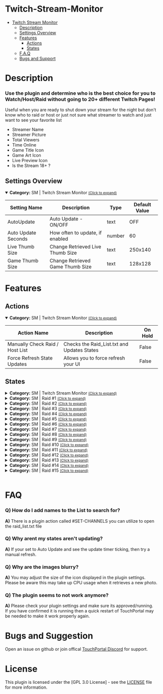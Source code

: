 
# Twitch-Stream-Monitor
- [Twitch Stream Monitor](#Twitch-Stream-Monitor)
  - [Description](#description) 
  - [Settings Overview](#settings-overview)
  - [Features](#features)
    - [Actions](#actions)
    - [States](#states)
  - [F.A.Q](#FAQ)
  - [Bugs and Support](#bugs-and-suggestion)
  
# Description
### **Use the plugin and determine who is the best choice for you to Watch/Host/Raid without going to 20+ different Twitch Pages!**

Useful when you are ready to shut down your stream for the night but don't know who to raid 
or host or just not sure what streamer to watch and just want to see your favorite list

* Streamer Name
* Streamer Picture 
* Total Viewers
* Time Online
* Game Title Icon
* Game Art Icon
* Live Preview Icon
* Is the Stream 18+ ?



## Settings Overview
<details open id='gitago.tw_stream_monitor.settings'><summary><b>Category:</b> SM | Twitch Stream Monitor <small><ins>(Click to expand)</ins></small></summary>
  
| Setting Name | Description | Type | Default Value |
| --- | --- | --- | --- |
| AutoUpdate | Auto Update - ON/OFF | text | OFF |
| Auto Update Seconds | How often to update, if enabled | number | 60 |
| Live Thumb Size | Change Retrieved Live Thumb Size | text | 250x140 |
| Game Thumb Size | Change Retrieved Game Thumb Size | text | 128x128 |




# Features

## Actions
<details open id='gitago.tw_stream_monitor.mainactions'><summary><b>Category:</b> SM | Twitch Stream Monitor <small><ins>(Click to expand)</ins></small></summary>

| Action Name | Description | On Hold |
| --- | --- | --- |
| Manually Check Raid / Host List | Checks the Raid_List.txt and Updates States |  False |
| Force Refresh State Updates | Allows you to force refresh your UI  | False |



## States
<details id='gitago.tw_stream_monitor.mainstates'><summary><b>Category:</b> SM | Twitch Stream Monitor <small><ins>(Click to expand)</ins></small></summary>


| Id | Description | DefaultValue | parentGroup |
| --- | --- | --- | --- |
| .state.raidcheck.Channels_Online | SM | --- Total Channels Online | Un-Checked |   |
| .state.raidcheck.Total_Raid_List | SM | --- Total Channels |  |   |
| .state.raidcheck.AutoUpdate_Status | SM | --- Auto Update Status (TRUE/FALSE) |  |   |
| .state.raidcheck.AutoUpdate_Switch | SM | --- Auto Update Switch (ON/OFF) |  |   |
| .state.raidcheck.AutoUpdate_TIMELEFT | SM | --- Auto Update Time Left) |  |   |
| .state.raidcheck.RaidPreview | SM | --- Preview Raid Person) |  |   |
</details>

<details id='gitago.tw_stream_monitor.Raidcheck_1states'><summary><b>Category:</b> SM | Raid #1 <small><ins>(Click to expand)</ins></small></summary>


| Id | Description | DefaultValue | parentGroup |
| --- | --- | --- | --- |
| .state.raidcheck_1.user_name | SM | Raid #1: User Name |  |   |
| .state.raidcheck_1.game_name | SM | Raid #1: Game Name |  |   |
| .state.raidcheck_1.is_mature | SM | Raid #1: is_mature? |  |   |
| .state.raidcheck_1.title | SM | Raid #1: Title |  |   |
| .state.raidcheck_1.viewer_count | SM | Raid #1: Views |  |   |
| .state.raidcheck_1.livetime | SM | Raid #1 Live Time |  |   |
| .state.raidcheck_1.live_thumb | SM | Raid #1 Live Thumbnail |  |   |
| .state.raidcheck_1.user_thumb | SM | Raid #1 User Thumbnail |  |   |
| .state.raidcheck_1.game_thumb | SM | Raid #1 Game Thumbnail |  |   |
</details>

<details id='gitago.tw_stream_monitor.raidcheck_2states'><summary><b>Category:</b> SM | Raid #2 <small><ins>(Click to expand)</ins></small></summary>


| Id | Description | DefaultValue | parentGroup |
| --- | --- | --- | --- |
| .state.raidcheck_2.user_name | SM | Raid #2: User Name |  |   |
| .state.raidcheck_2.game_name | SM | Raid #2: Game Name |  |   |
| .state.raidcheck_2.is_mature | SM | Raid #2: is_mature? |  |   |
| .state.raidcheck_2.title | SM | Raid #2: Title |  |   |
| .state.raidcheck_2.viewer_count | SM | Raid #2: Views Time |  |   |
| .state.raidcheck_2.livetime | SM | Raid #2 Live Time |  |   |
| .state.raidcheck_2.live_thumb | SM | Raid #2 Live Thumbnail |  |   |
| .state.raidcheck_2.user_thumb | SM | Raid #2 User Thumbnail |  |   |
| .state.raidcheck_2.game_thumb | SM | Raid #2 Game Thumbnail |  |   |
</details>

<details id='gitago.tw_stream_monitor.raidcheck_3states'><summary><b>Category:</b> SM | Raid #3 <small><ins>(Click to expand)</ins></small></summary>


| Id | Description | DefaultValue | parentGroup |
| --- | --- | --- | --- |
| .state.raidcheck_3.user_name | SM | Raid #3: User Name |  |   |
| .state.raidcheck_3.game_name | SM | Raid #3: Game Name |  |   |
| .state.raidcheck_3.is_mature | SM | Raid #3: is_mature? |  |   |
| .state.raidcheck_3.title | SM | Raid #3: Title |  |   |
| .state.raidcheck_3.viewer_count | SM | Raid #3: Live Time |  |   |
| .state.raidcheck_3.livetime | SM | Raid #3 Live Time |  |   |
| .state.raidcheck_3.live_thumb | SM | Raid #3 Live Thumbnail |  |   |
| .state.raidcheck_3.user_thumb | SM | Raid #3 User Thumbnail |  |   |
| .state.raidcheck_3.game_thumb | SM | Raid #3 Game Thumbnail |  |   |
</details>

<details id='gitago.tw_stream_monitor.raidcheck_4states'><summary><b>Category:</b> SM | Raid #4 <small><ins>(Click to expand)</ins></small></summary>


| Id | Description | DefaultValue | parentGroup |
| --- | --- | --- | --- |
| .state.raidcheck_4.user_name | SM | Raid #4: User Name |  |   |
| .state.raidcheck_4.game_name | SM | Raid #4: Game Name |  |   |
| .state.raidcheck_4.is_mature | SM | Raid #4: is_mature? |  |   |
| .state.raidcheck_4.title | SM | Raid #4: Title |  |   |
| .state.raidcheck_4.viewer_count | SM | Raid #4: Live Time |  |   |
| .state.raidcheck_4.livetime | SM | Raid #4 Live Time |  |   |
| .state.raidcheck_4.live_thumb | SM | Raid #4 Live Thumbnail |  |   |
| .state.raidcheck_4.user_thumb | SM | Raid #4 User Thumbnail |  |   |
| .state.raidcheck_4.game_thumb | SM | Raid #4 Game Thumbnail |  |   |
</details>

<details id='gitago.tw_stream_monitor.raidcheck_5states'><summary><b>Category:</b> SM | Raid #5 <small><ins>(Click to expand)</ins></small></summary>


| Id | Description | DefaultValue | parentGroup |
| --- | --- | --- | --- |
| .state.raidcheck_5.user_name | SM | Raid #5: User Name |  |   |
| .state.raidcheck_5.game_name | SM | Raid #5: Game Name |  |   |
| .state.raidcheck_5.is_mature | SM | Raid #5: is_mature? |  |   |
| .state.raidcheck_5.title | SM | Raid #5: Title |  |   |
| .state.raidcheck_5.viewer_count | SM | Raid #5: Live Time |  |   |
| .state.raidcheck_5.livetime | SM | Raid #5 Live Time |  |   |
| .state.raidcheck_5.live_thumb | SM | Raid #5 Live Thumbnail |  |   |
| .state.raidcheck_5.user_thumb | SM | Raid #5 User Thumbnail |  |   |
| .state.raidcheck_5.game_thumb | SM | Raid #5 Game Thumbnail |  |   |
</details>

<details id='gitago.tw_stream_monitor.raidcheck_6states'><summary><b>Category:</b> SM | Raid #6 <small><ins>(Click to expand)</ins></small></summary>


| Id | Description | DefaultValue | parentGroup |
| --- | --- | --- | --- |
| .state.raidcheck_6.user_name | SM | Raid #6: User Name |  |   |
| .state.raidcheck_6.game_name | SM | Raid #6: Game Name |  |   |
| .state.raidcheck_6.is_mature | SM | Raid #6: is_mature? |  |   |
| .state.raidcheck_6.title | SM | Raid #6: Title |  |   |
| .state.raidcheck_6.viewer_count | SM | Raid #6: Live Time |  |   |
| .state.raidcheck_6.livetime | SM | Raid #6 Live Time |  |   |
| .state.raidcheck_6.live_thumb | SM | Raid #6 Live Thumbnail |  |   |
| .state.raidcheck_6.user_thumb | SM | Raid #6 User Thumbnail |  |   |
| .state.raidcheck_6.game_thumb | SM | Raid #6 Game Thumbnail |  |   |
</details>

<details id='gitago.tw_stream_monitor.raidcheck_7states'><summary><b>Category:</b> SM | Raid #7 <small><ins>(Click to expand)</ins></small></summary>


| Id | Description | DefaultValue | parentGroup |
| --- | --- | --- | --- |
| .state.raidcheck_7.user_name | SM | Raid #7: User Name |  |   |
| .state.raidcheck_7.game_name | SM | Raid #7: Game Name |  |   |
| .state.raidcheck_7.is_mature | SM | Raid #7: is_mature? |  |   |
| .state.raidcheck_7.title | SM | Raid #7: Title |  |   |
| .state.raidcheck_7.viewer_count | SM | Raid #7: Live Time |  |   |
| .state.raidcheck_7.livetime | SM | Raid #7 Live Time |  |   |
| .state.raidcheck_7.live_thumb | SM | Raid #7 Live Thumbnail |  |   |
| .state.raidcheck_7.user_thumb | SM | Raid #7 User Thumbnail |  |   |
| .state.raidcheck_7.game_thumb | SM | Raid #7 Game Thumbnail |  |   |
</details>

<details id='gitago.tw_stream_monitor.raidcheck_8states'><summary><b>Category:</b> SM | Raid #8 <small><ins>(Click to expand)</ins></small></summary>


| Id | Description | DefaultValue | parentGroup |
| --- | --- | --- | --- |
| .state.raidcheck_8.user_name | SM | Raid #8: User Name |  |   |
| .state.raidcheck_8.game_name | SM | Raid #8: Game Name |  |   |
| .state.raidcheck_8.is_mature | SM | Raid #8: is_mature? |  |   |
| .state.raidcheck_8.title | SM | Raid #8: Title |  |   |
| .state.raidcheck_8.viewer_count | SM | Raid #8: Live Time |  |   |
| .state.raidcheck_8.livetime | SM | Raid #8 Live Time |  |   |
| .state.raidcheck_8.live_thumb | SM | Raid #8 Live Thumbnail |  |   |
| .state.raidcheck_8.user_thumb | SM | Raid #8 User Thumbnail |  |   |
| .state.raidcheck_8.game_thumb | SM | Raid #8 Game Thumbnail |  |   |
</details>

<details id='gitago.tw_stream_monitor.raidcheck_9states'><summary><b>Category:</b> SM | Raid #9 <small><ins>(Click to expand)</ins></small></summary>


| Id | Description | DefaultValue | parentGroup |
| --- | --- | --- | --- |
| .state.raidcheck_9.user_name | SM | Raid #9: User Name |  |   |
| .state.raidcheck_9.game_name | SM | Raid #9: Game Name |  |   |
| .state.raidcheck_9.is_mature | SM | Raid #9: is_mature? |  |   |
| .state.raidcheck_9.title | SM | Raid #9: Title |  |   |
| .state.raidcheck_9.viewer_count | SM | Raid #9: Live Time |  |   |
| .state.raidcheck_9.livetime | SM | Raid #9 Live Time |  |   |
| .state.raidcheck_9.live_thumb | SM | Raid #9 Live Thumbnail |  |   |
| .state.raidcheck_9.user_thumb | SM | Raid #9 User Thumbnail |  |   |
| .state.raidcheck_9.game_thumb | SM | Raid #9 Game Thumbnail |  |   |
</details>

<details id='gitago.tw_stream_monitor.raidcheck_10states'><summary><b>Category:</b> SM | Raid #10 <small><ins>(Click to expand)</ins></small></summary>


| Id | Description | DefaultValue | parentGroup |
| --- | --- | --- | --- |
| .state.raidcheck_10.user_name | SM | Raid #10: User Name |  |   |
| .state.raidcheck_10.game_name | SM | Raid #10: Game Name |  |   |
| .state.raidcheck_10.is_mature | SM | Raid #10: is_mature? |  |   |
| .state.raidcheck_10.title | SM | Raid #10: Title |  |   |
| .state.raidcheck_10.viewer_count | SM | Raid #10: Live Time |  |   |
| .state.raidcheck_10.livetime | SM | Raid #10 Live Time |  |   |
| .state.raidcheck_10.live_thumb | SM | Raid #10 Live Thumbnail |  |   |
| .state.raidcheck_10.user_thumb | SM | Raid #10 User Thumbnail |  |   |
| .state.raidcheck_10.game_thumb | SM | Raid #10 Game Thumbnail |  |   |
</details>

<details id='gitago.tw_stream_monitor.raidcheck_11states'><summary><b>Category:</b> SM | Raid #11 <small><ins>(Click to expand)</ins></small></summary>


| Id | Description | DefaultValue | parentGroup |
| --- | --- | --- | --- |
| .state.raidcheck_11.user_name | SM | Raid #11: User Name |  |   |
| .state.raidcheck_11.game_name | SM | Raid #11: Game Name |  |   |
| .state.raidcheck_11.is_mature | SM | Raid #11: is_mature? |  |   |
| .state.raidcheck_11.title | SM | Raid #11: Title |  |   |
| .state.raidcheck_11.viewer_count | SM | Raid #11: Live Time |  |   |
| .state.raidcheck_11.livetime | SM | Raid #11 Live Time |  |   |
| .state.raidcheck_11.live_thumb | SM | Raid #11 Live Thumbnail |  |   |
| .state.raidcheck_11.user_thumb | SM | Raid #11 User Thumbnail |  |   |
| .state.raidcheck_11.game_thumb | SM | Raid #11 Game Thumbnail |  |   |
</details>

<details id='gitago.tw_stream_monitor.raidcheck_12states'><summary><b>Category:</b> SM | Raid #12 <small><ins>(Click to expand)</ins></small></summary>


| Id | Description | DefaultValue | parentGroup |
| --- | --- | --- | --- |
| .state.raidcheck_12.user_name | SM | Raid #12: User Name |  |   |
| .state.raidcheck_12.game_name | SM | Raid #12: Game Name |  |   |
| .state.raidcheck_12.is_mature | SM | Raid #12: is_mature? |  |   |
| .state.raidcheck_12.title | SM | Raid #12: Title |  |   |
| .state.raidcheck_12.viewer_count | SM | Raid #12: Live Time |  |   |
| .state.raidcheck_12.livetime | SM | Raid #12 Live Time |  |   |
| .state.raidcheck_12.live_thumb | SM | Raid #12 Live Thumbnail |  |   |
| .state.raidcheck_12.user_thumb | SM | Raid #12 User Thumbnail |  |   |
| .state.raidcheck_12.game_thumb | SM | Raid #12 Game Thumbnail |  |   |
</details>

<details id='gitago.tw_stream_monitor.raidcheck_13states'><summary><b>Category:</b> SM | Raid #13 <small><ins>(Click to expand)</ins></small></summary>


| Id | Description | DefaultValue | parentGroup |
| --- | --- | --- | --- |
| .state.raidcheck_13.user_name | SM | Raid #13: User Name |  |   |
| .state.raidcheck_13.game_name | SM | Raid #13: Game Name |  |   |
| .state.raidcheck_13.is_mature | SM | Raid #13: is_mature? |  |   |
| .state.raidcheck_13.title | SM | Raid #13: Title |  |   |
| .state.raidcheck_13.viewer_count | SM | Raid #13: Live Time |  |   |
| .state.raidcheck_13.livetime | SM | Raid #13 Live Time |  |   |
| .state.raidcheck_13.live_thumb | SM | Raid #13 Live Thumbnail |  |   |
| .state.raidcheck_13.user_thumb | SM | Raid #13 User Thumbnail |  |   |
| .state.raidcheck_13.game_thumb | SM | Raid #13 Game Thumbnail |  |   |
</details>

<details id='gitago.tw_stream_monitor.raidcheck_14states'><summary><b>Category:</b> SM | Raid #14 <small><ins>(Click to expand)</ins></small></summary>


| Id | Description | DefaultValue | parentGroup |
| --- | --- | --- | --- |
| .state.raidcheck_14.user_name | SM | Raid #14: User Name |  |   |
| .state.raidcheck_14.game_name | SM | Raid #14: Game Name |  |   |
| .state.raidcheck_14.is_mature | SM | Raid #14: is_mature? |  |   |
| .state.raidcheck_14.title | SM | Raid #14: Title |  |   |
| .state.raidcheck_14.viewer_count | SM | Raid #14: Live Time |  |   |
| .state.raidcheck_14.livetime | SM | Raid #14 Live Time |  |   |
| .state.raidcheck_14.live_thumb | SM | Raid #14 Live Thumbnail |  |   |
| .state.raidcheck_14.user_thumb | SM | Raid #14 User Thumbnail |  |   |
| .state.raidcheck_14.game_thumb | SM | Raid #14 Game Thumbnail |  |   |
</details>

<details id='gitago.tw_stream_monitor.raidcheck_15states'><summary><b>Category:</b> SM | Raid #15 <small><ins>(Click to expand)</ins></small></summary>


| Id | Description | DefaultValue | parentGroup |
| --- | --- | --- | --- |
| .state.raidcheck_15.user_name | SM | Raid #15: User Name |  |   |
| .state.raidcheck_15.game_name | SM | Raid #15: Game Name |  |   |
| .state.raidcheck_15.is_mature | SM | Raid #15: is_mature? |  |   |
| .state.raidcheck_15.title | SM | Raid #15: Title |  |   |
| .state.raidcheck_15.viewer_count | SM | Raid #15: Live Time |  |   |
| .state.raidcheck_15.livetime | SM | Raid #15 Live Time |  |   |
| .state.raidcheck_15.live_thumb | SM | Raid #15 Live Thumbnail |  |   |
| .state.raidcheck_15.user_thumb | SM | Raid #15 User Thumbnail |  |   |
| .state.raidcheck_15.game_thumb | SM | Raid #15 Game Thumbnail |  |   |
</details>

<br>

# FAQ
  
### **Q)** How do I add names to the List to search for?
**A)** There is a plugin action called #SET-CHANNELS you can utilize to open the raid_list.txt file
 
### **Q)** Why arent my states aren't updating?
**A)** If your set to Auto Update and see the update timer ticking, then try a manual refresh. 
  
### **Q)** Why are the images blurry?
**A)** You may adjust the size of the icon displayed in the plugin settings.<br />
  Please be aware this may take up CPU usage when it retrieves a new photo.
  
### **Q)** The plugin seems to not work anymore?
**A)** Please check your plugin settings and make sure its approved/running.<br />
  If you have confirmed it is running then a quick restart of TouchPortal may be needed to make it work properly again. 
  
  
# Bugs and Suggestion
Open an issue on github or join offical [TouchPortal Discord](https://discord.gg/MgxQb8r) for support.


# License
This plugin is licensed under the [GPL 3.0 License] - see the [LICENSE](LICENSE) file for more information.

